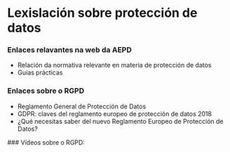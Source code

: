 # Lexislación sobre protección de datos

### Enlaces relavantes na web da AEPD

- Relación da normativa relevante en materia de protección de datos
- Guías prácticas

### Enlaces sobre o RGPD

- Reglamento General de Protección de Datos
- GDPR: claves del reglamento europeo de protección de datos 2018
- ¿Qué necesitas saber del nuevo Reglamento Europeo de Protección de Datos?

### Vídeos sobre o RGPD:
